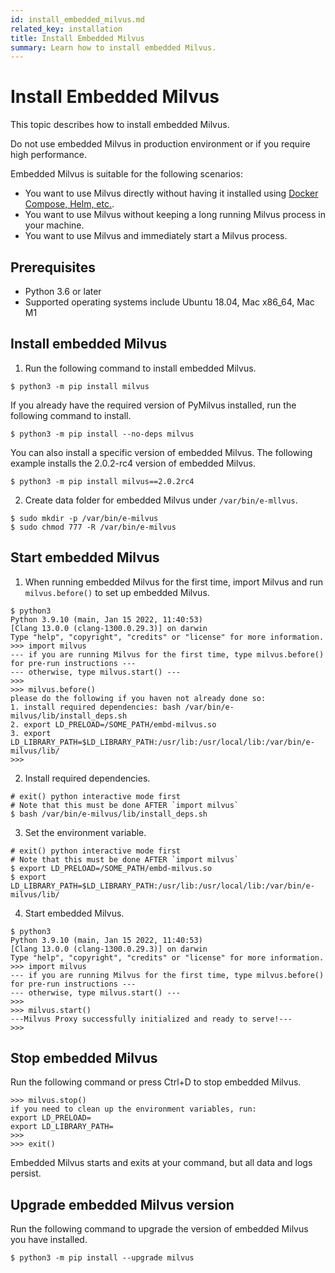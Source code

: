 ```yaml
---
id: install_embedded_milvus.md
related_key: installation
title: Install Embedded Milvus
summary: Learn how to install embedded Milvus.
---
```


# Install Embedded Milvus

This topic describes how to install embedded Milvus. 

<div class="alert note">
Do not use embedded Milvus in production environment or if you require high performance.
</div>


Embedded Milvus is suitable for the following scenarios:
- You want to use Milvus directly without having it installed using [Docker Compose, Helm, etc.](install_standalone-docker.md).
- You want to use Milvus without keeping a long running Milvus process in your machine.
- You want to use Milvus and immediately start a Milvus process.

## Prerequisites

- Python 3.6 or later
- Supported operating systems include Ubuntu 18.04, Mac x86_64, Mac M1

## Install embedded Milvus

1. Run the following command to install embedded Milvus. 

```
$ python3 -m pip install milvus
```

If you already have the required version of PyMilvus installed, run the following command to install.

```
$ python3 -m pip install --no-deps milvus
```

You can also install a specific version of embedded Milvus. The following example installs the 2.0.2-rc4 version of embedded Milvus.

```
$ python3 -m pip install milvus==2.0.2rc4
```

2. Create data folder for embedded Milvus under `/var/bin/e-mllvus`.

```
$ sudo mkdir -p /var/bin/e-milvus
$ sudo chmod 777 -R /var/bin/e-milvus
```

## Start embedded Milvus

1. When running embedded Milvus for the first time, import Milvus and run `milvus.before()` to set up embedded Milvus.

```
$ python3
Python 3.9.10 (main, Jan 15 2022, 11:40:53)
[Clang 13.0.0 (clang-1300.0.29.3)] on darwin
Type "help", "copyright", "credits" or "license" for more information.
>>> import milvus
--- if you are running Milvus for the first time, type milvus.before() for pre-run instructions ---
--- otherwise, type milvus.start() ---
>>>
>>> milvus.before()
please do the following if you haven not already done so:
1. install required dependencies: bash /var/bin/e-milvus/lib/install_deps.sh
2. export LD_PRELOAD=/SOME_PATH/embd-milvus.so
3. export LD_LIBRARY_PATH=$LD_LIBRARY_PATH:/usr/lib:/usr/local/lib:/var/bin/e-milvus/lib/
>>>
```

2. Install required dependencies.

```
# exit() python interactive mode first
# Note that this must be done AFTER `import milvus`
$ bash /var/bin/e-milvus/lib/install_deps.sh
```

3. Set the environment variable.

```
# exit() python interactive mode first
# Note that this must be done AFTER `import milvus`
$ export LD_PRELOAD=/SOME_PATH/embd-milvus.so
$ export LD_LIBRARY_PATH=$LD_LIBRARY_PATH:/usr/lib:/usr/local/lib:/var/bin/e-milvus/lib/
```

4. Start embedded Milvus.

```
$ python3
Python 3.9.10 (main, Jan 15 2022, 11:40:53)
[Clang 13.0.0 (clang-1300.0.29.3)] on darwin
Type "help", "copyright", "credits" or "license" for more information.
>>> import milvus
--- if you are running Milvus for the first time, type milvus.before() for pre-run instructions ---
--- otherwise, type milvus.start() ---
>>>
>>> milvus.start()
---Milvus Proxy successfully initialized and ready to serve!---
>>>
```

## Stop embedded Milvus

Run the following command or press Ctrl+D to stop embedded Milvus.

```
>>> milvus.stop()
if you need to clean up the environment variables, run:
export LD_PRELOAD=
export LD_LIBRARY_PATH=
>>>
>>> exit()
```

<div class="alert note">
Embedded Milvus starts and exits at your command, but all data and logs persist.
</div>

## Upgrade embedded Milvus version

Run the following command to upgrade the version of embedded Milvus you have installed.

```
$ python3 -m pip install --upgrade milvus
```
